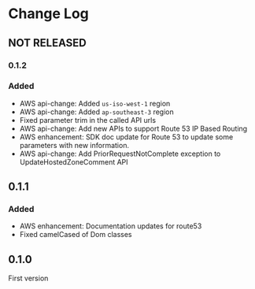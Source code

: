 # Change Log

## NOT RELEASED

### 0.1.2

### Added

- AWS api-change: Added `us-iso-west-1` region
- AWS api-change: Added `ap-southeast-3` region
- Fixed parameter trim in the called API urls
- AWS api-change: Add new APIs to support Route 53 IP Based Routing
- AWS enhancement: SDK doc update for Route 53 to update some parameters with new information.
- AWS api-change: Add PriorRequestNotComplete exception to UpdateHostedZoneComment API

## 0.1.1

### Added

- AWS enhancement: Documentation updates for route53
- Fixed camelCased of Dom classes

## 0.1.0

First version
